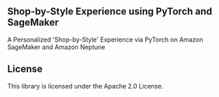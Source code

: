 ## Shop-by-Style Experience using PyTorch and SageMaker

A Personalized 'Shop-by-Style' Experience via PyTorch on Amazon SageMaker and Amazon Neptune

## License

This library is licensed under the Apache 2.0 License. 
